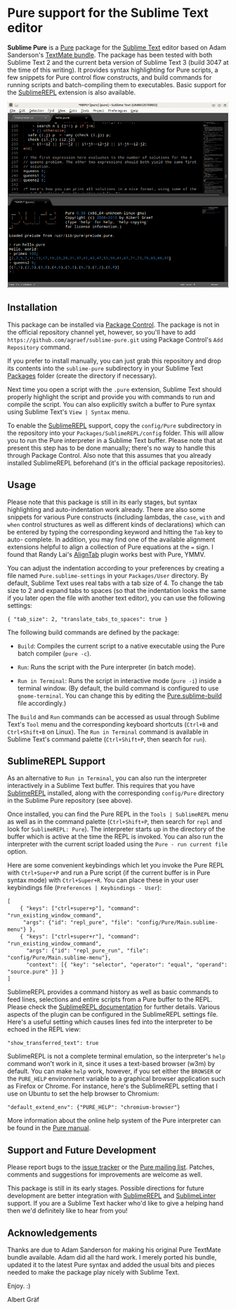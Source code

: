 
# Pure support for the Sublime Text editor

**Sublime Pure** is a [Pure][0] package for the [Sublime Text][1] editor based on Adam Sanderson's [TextMate bundle][2]. The package has been tested with both Sublime Text 2 and the current beta version of Sublime Text 3 (build 3047 at the time of this writing). It provides syntax highlighting for Pure scripts, a few snippets for Pure control flow constructs, and build commands for running scripts and batch-compiling them to executables. Basic support for the [SublimeREPL][6] extension is also available.

![screenshot](sublime-pure.png)

## Installation

This package can be installed via [Package Control][10]. The package is not in the official repository channel yet, however, so you'll have to add `https://github.com/agraef/sublime-pure.git` using Package Control's `Add Repository` command.

If you prefer to install manually, you can just grab this repository and drop its contents into the `sublime-pure` subdirectory in your Sublime Text [Packages][8] folder (create the directory if necessary).

Next time you open a script with the `.pure` extension, Sublime Text should properly highlight the script and provide you with commands to run and compile the script. You can also explicitly switch a buffer to Pure syntax using Sublime Text's `View | Syntax` menu.

To enable the [SublimeREPL][6] support, copy the `config/Pure` subdirectory in the repository into your `Packages/SublimeREPL/config` folder. This will allow you to run the Pure interpreter in a Sublime Text buffer. Please note that at present this step has to be done manually; there's no way to handle this through Package Control. Also note that this assumes that you already installed SublimeREPL beforehand (it's in the official package repositories).

## Usage

Please note that this package is still in its early stages, but syntax highlighting and auto-indentation work already. There are also some snippets for various Pure constructs (including lambdas, the `case`, `with` and `when` control structures as well as different kinds of declarations) which can be entered by typing the corresponding keyword and hitting the `Tab` key to auto- complete. In addition, you may find one of the available alignment extensions helpful to align a collection of Pure equations at the `=` sign. I found that Randy Lai's [AlignTab][3] plugin works best with Pure, YMMV.

You can adjust the indentation according to your preferences by creating a file named `Pure.sublime-settings` in your `Packages/User` directory. By default, Sublime Text uses real tabs with a tab size of 4. To change the tab size to 2 and expand tabs to spaces (so that the indentation looks the same if you later open the file with another text editor), you can use the following settings:

	{ "tab_size": 2, "translate_tabs_to_spaces": true }

The following build commands are defined by the package:

* `Build`: Compiles the current script to a native executable using the Pure batch compiler (`pure -c`).

* `Run`: Runs the script with the Pure interpreter (in batch mode).

* `Run in Terminal`: Runs the script in interactive mode (`pure -i`) inside a terminal window. (By default, the build command is configured to use `gnome-terminal`. You can change this by editing the [Pure.sublime-build][9] file accordingly.)

The `Build` and `Run` commands can be accessed as usual through Sublime Text's `Tool` menu and the corresponding keyboard shortcuts (`Ctrl+B` and `Ctrl+Shift+B` on Linux). The `Run in Terminal` command is available in Sublime Text's command palette (`Ctrl+Shift+P`, then search for `run`).

## SublimeREPL Support

As an alternative to `Run in Terminal`, you can also run the interpreter interactively in a Sublime Text buffer. This requires that you have [SublimeREPL][6] installed, along with the corresponding `config/Pure` directory in the Sublime Pure repository (see above).

Once installed, you can find the Pure REPL in the `Tools | SublimeREPL` menu as well as in the command palette (`Ctrl+Shift+P`, then search for `repl` and look for `SublimeREPL: Pure`). The interpreter starts up in the directory of the buffer which is active at the time the REPL is invoked. You can also run the interpreter with the current script loaded using the `Pure - run current file` option.

Here are some convenient keybindings which let you invoke the Pure REPL with `Ctrl+Super+P` and run a Pure script (if the current buffer is in Pure syntax mode) with `Ctrl+Super+R`. You can place these in your user keybindings file (`Preferences | Keybindings - User`):

	[
		{ "keys": ["ctrl+super+p"], "command": "run_existing_window_command",
		 "args": {"id": "repl_pure", "file": "config/Pure/Main.sublime-menu"} },
		{ "keys": ["ctrl+super+r"], "command": "run_existing_window_command",
		  "args": {"id": "repl_pure_run", "file": "config/Pure/Main.sublime-menu"},
		  "context": [{ "key": "selector", "operator": "equal", "operand": "source.pure" }] }
	]

SublimeREPL provides a command history as well as basic commands to feed lines, selections and entire scripts from a Pure buffer to the REPL. Please check the [SublimeREPL documentation][11] for further details. Various aspects of the plugin can be configured in the SublimeREPL settings file. Here's a useful setting which causes lines fed into the interpreter to be echoed in the REPL view:

	"show_transferred_text": true

SublimeREPL is not a complete terminal emulation, so the interpreter's ``help`` command won't work in it, since it uses a text-based browser (w3m) by default. You can make ``help`` work, however, if you set either the ``BROWSER`` or the ``PURE_HELP`` environment variable to a graphical browser application such as Firefox or Chrome. For instance, here's the SublimeREPL setting that I use on Ubuntu to set the help browser to Chromium:

	"default_extend_env": {"PURE_HELP": "chromium-browser"}

More information about the online help system of the Pure interpreter can be found in the [Pure manual][12].

## Support and Future Development

Please report bugs to the [issue tracker][4] or the [Pure mailing list][5].  Patches, comments and suggestions for improvements are welcome as well.

This package is still in its early stages. Possible directions for future development are better integration with [SublimeREPL][6] and [SublimeLinter][7] support. If you are a Sublime Text hacker who'd like to give a helping hand then we'd definitely like to hear from you!

## Acknowledgements

Thanks are due to Adam Sanderson for making his original Pure TextMate bundle available. Adam did all the hard work. I merely ported his bundle, updated it to the latest Pure syntax and added the usual bits and pieces needed to make the package play nicely with Sublime Text.


Enjoy. :)

Albert Gräf <aggraef at gmail.com>


[0]: https://agraef.github.io/pure-lang/
[1]: http://www.sublimetext.com/
[2]: http://endofline.wordpress.com/2009/09/03/textmate-bundle-for-pure/
[3]: https://github.com/randy3k/AlignTab
[4]: https://github.com/agraef/sublime-pure/issues
[5]: http://groups.google.com/group/pure-lang
[6]: https://github.com/wuub/SublimeREPL
[7]: https://github.com/SublimeLinter/SublimeLinter
[8]: https://docs.sublimetext.io/guide/getting-started/basic-concepts.html#the-packages-directory
[9]: Pure.sublime-build
[10]: https://sublime.wbond.net/
[11]: http://sublimerepl.readthedocs.org/en/latest/
[12]: https://agraef.github.io/pure-docs/pure.html#online-help
